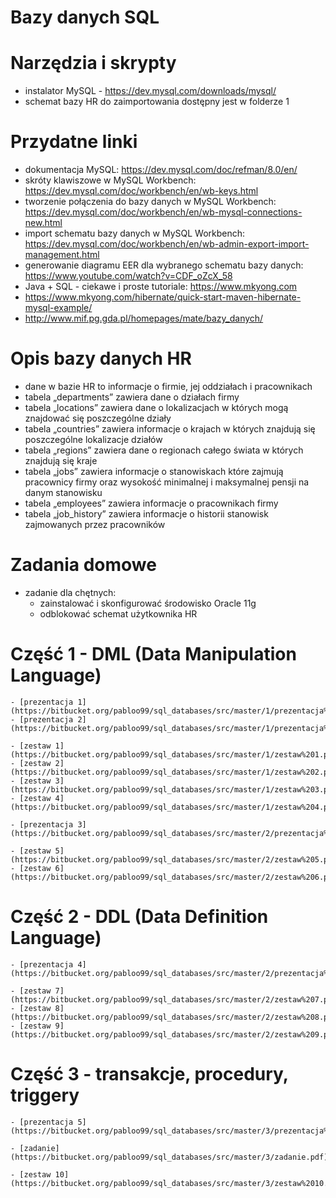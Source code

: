 # Bazy danych SQL

# Narzędzia i skrypty
- instalator MySQL - https://dev.mysql.com/downloads/mysql/
- schemat bazy HR do zaimportowania dostępny jest w folderze 1

# Przydatne linki
- dokumentacja MySQL: https://dev.mysql.com/doc/refman/8.0/en/
- skróty klawiszowe w MySQL Workbench: https://dev.mysql.com/doc/workbench/en/wb-keys.html
- tworzenie połączenia do bazy danych w MySQL Workbench: https://dev.mysql.com/doc/workbench/en/wb-mysql-connections-new.html
- import schematu bazy danych w MySQL Workbench: https://dev.mysql.com/doc/workbench/en/wb-admin-export-import-management.html
- generowanie diagramu EER dla wybranego schematu bazy danych: https://www.youtube.com/watch?v=CDF_oZcX_58
- Java + SQL - ciekawe i proste tutoriale: https://www.mkyong.com
- https://www.mkyong.com/hibernate/quick-start-maven-hibernate-mysql-example/
- http://www.mif.pg.gda.pl/homepages/mate/bazy_danych/

# Opis bazy danych HR
* dane w bazie HR to informacje o firmie, jej oddziałach i pracownikach
* tabela „departments” zawiera dane o działach firmy
* tabela „locations” zawiera dane o lokalizacjach w których mogą znajdować się poszczególne działy
* tabela „countries” zawiera informacje o krajach w których znajdują się poszczególne lokalizacje działów
* tabela „regions” zawiera dane o regionach całego świata w których znajdują się kraje
* tabela „jobs” zawiera informacje o stanowiskach które zajmują pracownicy firmy oraz 
  wysokość minimalnej i maksymalnej pensji na danym stanowisku
* tabela „employees” zawiera informacje o pracownikach firmy
* tabela „job_history” zawiera informacje o historii stanowisk zajmowanych przez pracowników

# Zadania domowe
- zadanie dla chętnych:
	- zainstalować i skonfigurować środowisko Oracle 11g
	- odblokować schemat użytkownika HR


# Część 1 - DML (Data Manipulation Language)

	- [prezentacja 1](https://bitbucket.org/pabloo99/sql_databases/src/master/1/prezentacja%201.pdf)
	- [prezentacja 2](https://bitbucket.org/pabloo99/sql_databases/src/master/1/prezentacja%202.pdf)
	
	- [zestaw 1](https://bitbucket.org/pabloo99/sql_databases/src/master/1/zestaw%201.pdf)		
	- [zestaw 2](https://bitbucket.org/pabloo99/sql_databases/src/master/1/zestaw%202.pdf)
	- [zestaw 3](https://bitbucket.org/pabloo99/sql_databases/src/master/1/zestaw%203.pdf)		
	- [zestaw 4](https://bitbucket.org/pabloo99/sql_databases/src/master/1/zestaw%204.pdf)

	- [prezentacja 3](https://bitbucket.org/pabloo99/sql_databases/src/master/2/prezentacja%203.pdf)
	
	- [zestaw 5](https://bitbucket.org/pabloo99/sql_databases/src/master/2/zestaw%205.pdf)		
	- [zestaw 6](https://bitbucket.org/pabloo99/sql_databases/src/master/2/zestaw%206.pdf)
	
# Część 2 - DDL (Data Definition Language)

	- [prezentacja 4](https://bitbucket.org/pabloo99/sql_databases/src/master/2/prezentacja%204.pdf)

	- [zestaw 7](https://bitbucket.org/pabloo99/sql_databases/src/master/2/zestaw%207.pdf)		
	- [zestaw 8](https://bitbucket.org/pabloo99/sql_databases/src/master/2/zestaw%208.pdf)
	- [zestaw 9](https://bitbucket.org/pabloo99/sql_databases/src/master/2/zestaw%209.pdf)

# Część 3 - transakcje, procedury, triggery

	- [prezentacja 5](https://bitbucket.org/pabloo99/sql_databases/src/master/3/prezentacja%205.pdf)
	
	- [zadanie](https://bitbucket.org/pabloo99/sql_databases/src/master/3/zadanie.pdf)
	
	- [zestaw 10](https://bitbucket.org/pabloo99/sql_databases/src/master/3/zestaw%2010.pdf)	

	